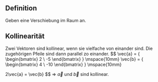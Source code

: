 
Definition
---
Geben eine Verschiebung im Raum an.


Kollinearität 
---
Zwei Vektoren sind kollinear, wenn sie vielfache von einander sind. Die zugehörigen Pfeile sind dann parallel zo einander. 
$$
\vec{a} = {
	\begin{bmatrix}
		2 \\
		-5
	\end{bmatrix}
}
\mspace{10mm}
\vec{b} = {
	\begin{bmatrix}
		4 \\
		-10
	\end{bmatrix}
}
\mspace{10mm}

2\vec{a} = \vec{b}
$$
$\Rightarrow$ $\vec{a}$ und $\vec{b}$ sind kollinear.
